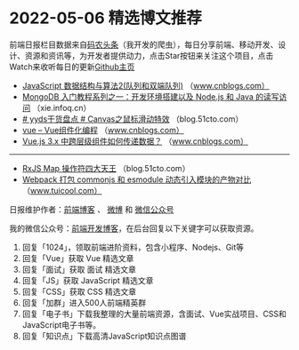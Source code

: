 # 2022-05-06 精选博文推荐

前端日报栏目数据来自[码农头条](https://toutiao.qdkfweb.cn/)（我开发的爬虫），每日分享前端、移动开发、设计、资源和资讯等，为开发者提供动力，点击Star按钮来关注这个项目，点击Watch来收听每日的更新[Github主页](https://github.com/kujian/frontendDaily)
* [JavaScript 数据结构与算法2(队列和双端队列)](https://www.cnblogs.com/zhangning187/p/sjjg2dl.html) （www.cnblogs.com）
* [MongoDB 入门教程系列之一：开发环境搭建以及 Node.js 和 Java 的读写访问](https://xie.infoq.cn/article/f856e958a19fd951b818e107f) （xie.infoq.cn）
* [# yyds干货盘点 # Canvas之鼠标滑动特效](https://blog.51cto.com/u_13389043/5276301) （blog.51cto.com）
* [vue &#8211; Vue组件化编程](https://www.cnblogs.com/heymar/p/16223615.html) （www.cnblogs.com）
* [Vue.js 3.x 中跨层级组件如何传递数据？](https://www.cnblogs.com/ashengtan/p/16221057.html) （www.cnblogs.com）

***
* [RxJS Map 操作符四大天王](https://blog.51cto.com/u_13961087/5263696) （blog.51cto.com）
* [Webpack 打包 commonjs 和 esmodule 动态引入模块的产物对比](http://www.tuicool.com/articles/hit/yUJjMny) （www.tuicool.com）

日报维护作者：[前端博客](https://qdkfweb.cn/) 、 [微博](http://weibo.com/kujian) 和 [微信公众号](https://open.weixin.qq.com/qr/code?username=caibaojian_com)

我的微信公众号：[前端开发博客](https://open.weixin.qq.com/qr/code?username=caibaojian_com)，在后台回复以下关键字可以获取资源。

1. 回复「1024」，领取前端进阶资料，包含小程序、Nodejs、Git等
2. 回复「Vue」获取 Vue 精选文章
3. 回复「面试」获取 面试 精选文章
4. 回复「JS」获取 JavaScript 精选文章
5. 回复「CSS」获取 CSS 精选文章
6. 回复「加群」进入500人前端精英群
7. 回复「电子书」下载我整理的大量前端资源，含面试、Vue实战项目、CSS和JavaScript电子书等。
8. 回复「知识点」下载高清JavaScript知识点图谱